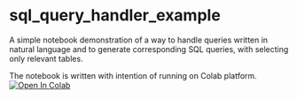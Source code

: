 # sql_query_handler_example
A simple notebook demonstration of a way to handle queries written in natural language and to generate corresponding SQL queries, with selecting only relevant tables.

The notebook is written with intention of running on Colab platform. [![Open In Colab](https://colab.research.google.com/assets/colab-badge.svg)]([https://colab.research.google.com/github/googlecolab/colabtools/blob/master/notebooks/colab-github-demo.ipynb](https://colab.research.google.com/github/googlecolab/colabtools/blob/master/notebooks/colab-github-demo.ipynb))

